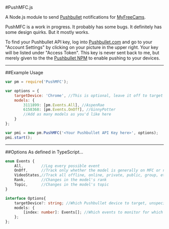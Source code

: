#PushMFC.js

A Node.js module to send [Pushbullet](http://www.pushbullet.com) notifications for [MyFreeCams](http://www.myfreecams.com).

PushMFC is a work in progress.  It probably has some bugs.  It definitely has some design quirks.  But it mostly works.

To find your Pushbullet API key, log into [Pushbullet.com](http://www.pushbullet.com) and go to your "Account Settings" by clicking on your picture in the upper right.  Your key will be listed under "Access Token".  This key is never sent back to me, but merely given to the the [Pushbullet NPM](https://www.npmjs.com/package/pushbullet) to enable pushing to your devices.


------------

##Example Usage

```javascript
var pm = require('PushMFC');

var options = {
    targetDevice: 'Chrome', //This is optional, leave it off to target all devices
    models: {
        3111899: [pm.Events.All], //AspenRae
        6158368: [pm.Events.OnOff], //GinnyPotter
        //Add as many models as you'd like here
    }
};

var pmi = new pm.PushMFC('<Your Pushbullet API Key here>', options);
pmi.start();
```

------------

##Options
As defined in TypeScript...

```typescript
enum Events {
    All,        //Log every possible event
    OnOff,      //Track only whether the model is generally on MFC or not (leaving off public/private/group details)
    VideoStates,//Track all offline, online, private, public, group, etc states for the model
    Rank,       //Changes in the model's rank
    Topic,      //Changes in the model's topic
}

interface Options{
    targetDevice?: string; //Which Pushbullet device to target, unspecified == all devices
    models: {
        [index: number]: Events[]; //Which events to monitor for which models
    };
};
```
